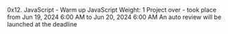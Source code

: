 0x12. JavaScript - Warm up
JavaScript
 Weight: 1
 Project over - took place from Jun 19, 2024 6:00 AM to Jun 20, 2024 6:00 AM
 An auto review will be launched at the deadline
